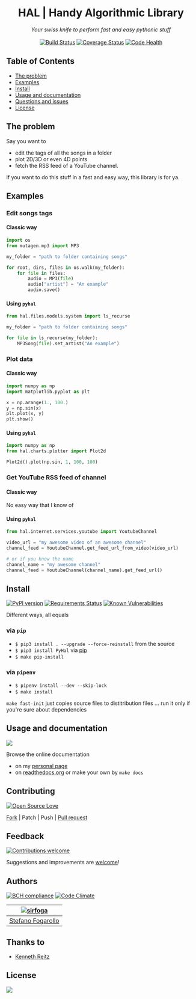 <div align="center">
<h1>HAL | Handy Algorithmic Library</h1>
<em>Your swiss knife to perform fast and easy pythonic stuff</em></br></br>
</div>

<div align="center">
<a href="https://travis-ci.org/sirfoga/pyhal"><img alt="Build Status" src="https://travis-ci.org/sirfoga/pyhal.svg?branch=master"></a> <a href="https://coveralls.io/github/sirfoga/pyhal?branch=master"><img alt="Coverage Status" src="https://coveralls.io/repos/github/sirfoga/pyhal/badge.svg?branch=master"></a> <a href="https://landscape.io/github/sirfoga/hal/master"><img alt="Code Health" src="https://landscape.io/github/sirfoga/pyhal/master/landscape.svg?style=flat"></a> 
</div>


## Table of Contents

- [The problem](#the-problem)
- [Examples](#examples)
- [Install](#install)
- [Usage and documentation](#usage-and-documentation)
- [Questions and issues](#questions-and-issues)
- [License](#license)


## The problem
Say you want to
- edit the tags of all the songs in a folder
- plot 2D/3D or even 4D points
- fetch the RSS feed of a YouTube channel.

If you want to do this stuff in a fast and easy way, this library is for ya.


## Examples

### Edit songs tags
    
#### Classic way
```python
import os
from mutagen.mp3 import MP3

my_folder = "path to folder containing songs"

for root, dirs, files in os.walk(my_folder):
    for file in files:
        audio = MP3(file)
        audio["artist"] = "An example"
        audio.save()
```

#### Using `pyhal`
```python
from hal.files.models.system import ls_recurse

my_folder = "path to folder containing songs"

for file in ls_recurse(my_folder):
    MP3Song(file).set_artist("An example")
```

### Plot data
    
#### Classic way
```python
import numpy as np
import matplotlib.pyplot as plt

x = np.arange(1., 100.)
y = np.sin(x)
plt.plot(x, y)
plt.show()
```

#### Using `pyhal`
```python
import numpy as np
from hal.charts.plotter import Plot2d

Plot2d().plot(np.sin, 1, 100, 100)
```

### Get YouTube RSS feed of channel
    
#### Classic way

No easy way that I know of

#### Using `pyhal`
```python
from hal.internet.services.youtube import YoutubeChannel

video_url = "my awesome video of an awesome channel"
channel_feed = YoutubeChannel.get_feed_url_from_video(video_url)

# or if you know the name
channel_name = "my awesome channel"
channel_feed = YoutubeChannel(channel_name).get_feed_url()
```


## Install
<a href="https://pypi.org/project/PyHal/"><img alt="PyPI version" src="https://badge.fury.io/py/PyHal.svg"></a> <a href="https://requires.io/github/sirfoga/pyhal/requirements/?branch=master"><img alt="Requirements Status" src="https://requires.io/github/sirfoga/pyhal/requirements.svg?branch=master"></a> <a href="https://snyk.io/test/github/sirfoga/pyhal?targetFile=requirements.txt"><img src="https://snyk.io/test/github/sirfoga/pyhal/badge.svg?targetFile=requirements.txt" alt="Known Vulnerabilities" data-canonical-src="https://snyk.io/test/github/sirfoga/pyhal?targetFile=requirements.txt" style="max-width:100%;"></a>

Different ways, all equals

### via `pip`
- ```$ pip3 install . --upgrade --force-reinstall``` from the source
- ```$ pip3 install PyHal``` via [pip](https://pypi.org/project/PyHal/)
- ```$ make pip-install```

### via `pipenv`
- ```$ pipenv install --dev --skip-lock ```
- ```$ make install```

```make fast-init``` just copies source files to distitribution files ... run it only if you're sure about dependencies


## Usage and documentation
<a href="https://pyhal.readthedocs.io/en/latest/"><img src="https://readthedocs.org/projects/pyhal/badge/?version=latest"></a>

Browse the online documentation
- on my [personal page]([readthedocs](https://sirfoga.github.io/pyhal/))
- on [readthedocs.org](https://pyhal.readthedocs.io/en/latest/)
or make your own by `make docs`


## Contributing
<a href="https://opensource.org/licenses/MIT"><img alt="Open Source Love" src="https://badges.frapsoft.com/os/v1/open-source.svg?v=103"></a>

[Fork](https://github.com/sirfoga/pyhal/fork) | Patch | Push | [Pull request](https://github.com/sirfoga/pyhal/pulls)


## Feedback
<a href="https://github.com/sirfoga/pyhal/issues"><img alt="Contributions welcome" src="https://img.shields.io/badge/contributions-welcome-brightgreen.svg?style=flat"></a>

Suggestions and improvements are [welcome](https://github.com/sirfoga/pyhal/issues)!


## Authors
<a href="https://bettercodehub.com/"><img alt="BCH compliance" src="https://bettercodehub.com/edge/badge/sirfoga/pyhal?branch=master"></a> <a href="https://codeclimate.com/github/sirfoga/pyhal"><img alt="Code Climate" src="https://lima.codeclimate.com/github/sirfoga/pyhal/badges/gpa.svg"></a>

| [![sirfoga](https://avatars0.githubusercontent.com/u/14162628?s=128&v=4)](https://github.com/sirfoga "Follow @sirfoga on Github") |
|---|
| [Stefano Fogarollo](https://sirfoga.github.io) |


## Thanks to
- [Kenneth Reitz](https://github.com/kennethreitz)


## License
<a href="https://opensource.org/licenses/MIT"><img src="https://img.shields.io/badge/License-MIT-blue.svg"></a>

